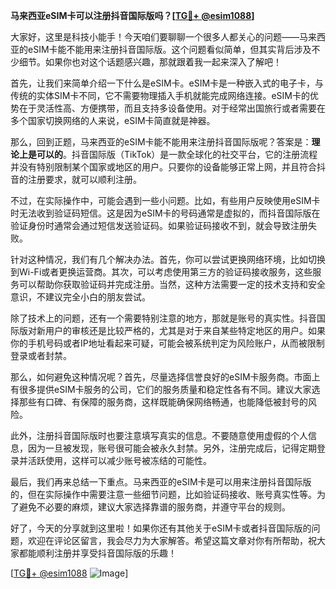 **马来西亚eSIM卡可以注册抖音国际版吗？[[TG💪+ @esim1088](https://t.me/s/esim1088)]**

大家好，这里是科技小能手！今天咱们要聊聊一个很多人都关心的问题——马来西亚的eSIM卡能不能用来注册抖音国际版。这个问题看似简单，但其实背后涉及不少细节。如果你也对这个话题感兴趣，那就跟着我一起来深入了解吧！

首先，让我们来简单介绍一下什么是eSIM卡。eSIM卡是一种嵌入式的电子卡，与传统的实体SIM卡不同，它不需要物理插入手机就能完成网络连接。eSIM卡的优势在于灵活性高、方便携带，而且支持多设备使用。对于经常出国旅行或者需要在多个国家切换网络的人来说，eSIM卡简直就是神器。

那么，回到正题，马来西亚的eSIM卡能不能用来注册抖音国际版呢？答案是：**理论上是可以的**。抖音国际版（TikTok）是一款全球化的社交平台，它的注册流程并没有特别限制某个国家或地区的用户。只要你的设备能够正常上网，并且符合抖音的注册要求，就可以顺利注册。

不过，在实际操作中，可能会遇到一些小问题。比如，有些用户反映使用eSIM卡时无法收到验证码短信。这是因为eSIM卡的号码通常是虚拟的，而抖音国际版在验证身份时通常会通过短信发送验证码。如果验证码接收不到，就会导致注册失败。

针对这种情况，我们有几个解决办法。首先，你可以尝试更换网络环境，比如切换到Wi-Fi或者更换运营商。其次，可以考虑使用第三方的验证码接收服务，这些服务可以帮助你获取验证码并完成注册。当然，这种方法需要一定的技术支持和安全意识，不建议完全小白的朋友尝试。

除了技术上的问题，还有一个需要特别注意的地方，那就是账号的真实性。抖音国际版对新用户的审核还是比较严格的，尤其是对于来自某些特定地区的用户。如果你的手机号码或者IP地址看起来可疑，可能会被系统判定为风险账户，从而被限制登录或者封禁。

那么，如何避免这种情况呢？首先，尽量选择信誉良好的eSIM卡服务商。市面上有很多提供eSIM卡服务的公司，它们的服务质量和稳定性各有不同。建议大家选择那些有口碑、有保障的服务商，这样既能确保网络畅通，也能降低被封号的风险。

此外，注册抖音国际版时也要注意填写真实的信息。不要随意使用虚假的个人信息，因为一旦被发现，账号很可能会被永久封禁。另外，注册完成后，记得定期登录并活跃使用，这样可以减少账号被冻结的可能性。

最后，我们再来总结一下重点。马来西亚的eSIM卡是可以用来注册抖音国际版的，但在实际操作中需要注意一些细节问题，比如验证码接收、账号真实性等。为了避免不必要的麻烦，建议大家选择靠谱的服务商，并遵守平台的规则。

好了，今天的分享就到这里啦！如果你还有其他关于eSIM卡或者抖音国际版的问题，欢迎在评论区留言，我会尽力为大家解答。希望这篇文章对你有所帮助，祝大家都能顺利注册并享受抖音国际版的乐趣！

[[TG💪+ @esim1088](https://t.me/s/esim1088) ![Image](https://i.postimg.cc/4NQfJmqS/Snipaste-2025-05-13-00-14-12.png)]